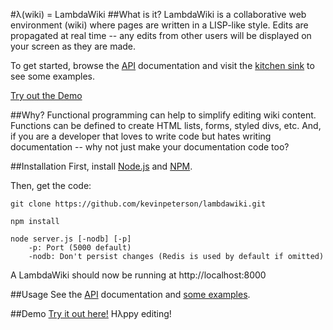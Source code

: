 #λ(wiki) = LambdaWiki
##What is it?
LambdaWiki is a collaborative web environment (wiki) where pages are written in a LISP-like style. Edits are propagated at real time -- any edits from other users will be displayed on your screen as they are made.

To get started, browse the [API](https://github.com/kevinpeterson/lambdawiki/wiki/API) documentation and visit the [kitchen sink](https://github.com/kevinpeterson/lambdawiki/wiki/kitchensink) to see some examples.

[Try out the Demo](http://lambdawiki.kevinp.me)

##Why?
Functional programming can help to simplify editing wiki content. Functions can be defined to create HTML lists, forms, styled divs, etc. And, if you are a developer that loves to write code but hates writing documentation -- why not just make your documentation code too?

##Installation
First, install [Node.js](http://nodejs.org/) and [NPM](https://npmjs.org/).

Then, get the code:

    git clone https://github.com/kevinpeterson/lambdawiki.git

    npm install

    node server.js [-nodb] [-p]
    	-p: Port (5000 default)
    	-nodb: Don't persist changes (Redis is used by default if omitted)

A LambdaWiki should now be running at http://localhost:8000

##Usage
See the [API](https://github.com/kevinpeterson/lambdawiki/wiki/API) documentation and [some examples](https://github.com/kevinpeterson/lambdawiki/wiki/kitchensink).

##Demo
[Try it out here!](http://lambdawiki.kevinp.me)
Hλppy editing!

